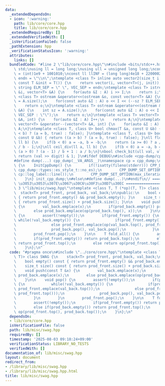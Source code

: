 ```yaml
---
data:
  _extendedDependsOn:
  - icon: ':warning:'
    path: lib/core/core.hpp
    title: lib/core/core.hpp
  _extendedRequiredBy: []
  _extendedVerifiedWith: []
  _isVerificationFailed: false
  _pathExtension: hpp
  _verificationStatusIcon: ':warning:'
  attributes:
    links: []
  bundledCode: "#line 2 \"lib/core/core.hpp\"\n#include <bits/stdc++.h>\nusing namespace\
    \ std;\nusing ll = long long;\nusing ull = unsigned long long;\nconst int INF\
    \ = (int)1e9 + 1001010;\nconst ll llINF = (long long)4e18 + 22000020;\nconst string\
    \ endn = \"\\n\";\ntemplate <class T> inline auto vector2(size_t i, size_t j,\
    \ const T &init = T()) {\n    return vector(i, vector<T>(j, init));\n}\nconst\
    \ string ELM_SEP = \" \", VEC_SEP = endn;\ntemplate <class T> istream &operator>>(istream\
    \ &i, vector<T> &A) {\n    for(auto &I : A) i >> I;\n    return i;\n}\ntemplate\
    \ <class T> ostream &operator<<(ostream &o, const vector<T> &A) {\n    int sz\
    \ = A.size();\n    for(const auto &I : A) o << I << (--sz ? ELM_SEP : \"\");\n\
    \    return o;\n}\ntemplate <class T> ostream &operator<<(ostream &o, const vector<vector<T>>\
    \ &A) {\n    int sz = A.size();\n    for(const auto &I : A) o << I << (--sz ?\
    \ VEC_SEP : \"\");\n    return o;\n}\ntemplate <class T> vector<T> &operator++(vector<T>\
    \ &A, int) {\n    for(auto &I : A) I++;\n    return A;\n}\ntemplate <class T>\
    \ vector<T> &operator--(vector<T> &A, int) {\n    for(auto &I : A) I--;\n    return\
    \ A;\n}\ntemplate <class T, class U> bool chmax(T &a, const U &b) { return ((a\
    \ < b) ? (a = b, true) : false); }\ntemplate <class T, class U> bool chmin(T &a,\
    \ const U &b) { return ((a > b) ? (a = b, true) : false); }\nll floor_div(ll a,\
    \ ll b) {\n    if(b < 0) a = -a, b = -b;\n    return (a >= 0) ? a / b : (a + 1)\
    \ / b - 1;\n}\nll ceil_div(ll a, ll b) {\n    if(b < 0) a = -a, b = -b;\n    return\
    \ (a > 0) ? (a - 1) / b + 1 : a / b;\n}\nbool check_bit(ull val, ull digit) {\
    \ return (val >> digit) & 1; }\n#ifdef DEBUG\n#include <cpp-dump/cpp-dump.hpp>\n\
    #define dump(...) cpp_dump(__VA_ARGS__)\nnamespace cp = cpp_dump;\nstruct InitCppDump\
    \ {\n    InitCppDump() {\n        if(!isatty(fileno(stderr))) CPP_DUMP_SET_OPTION(es_style,\
    \ cpp_dump::types::es_style_t::no_es);\n        CPP_DUMP_SET_OPTION(log_label_func,\
    \ cp::log_label::line());\n        CPP_DUMP_SET_OPTION(max_iteration_count, 30);\n\
    \    }\n} init_cpp_dump;\n#else\n#define dump(...)\n#endif\n// ====================\
    \ \u3053\u3053\u307E\u3067\u30C6\u30F3\u30D7\u30EC ====================\n#line\
    \ 3 \"lib/misc/swag.hpp\"\ntemplate <class T, T (*op)(T, T)> class SWAG {\n  \
    \  stack<T> prod_front, prod_back, val_back;\n\npublic:\n    bool empty() const\
    \ { return prod_front.empty() && prod_back.empty(); }\n    size_t size() const\
    \ { return prod_front.size() + prod_back.size(); }\n\n    void push(const T &x)\
    \ {\n        val_back.emplace(x);\n        if(prod_back.empty()) prod_back.emplace(x);\n\
    \        else prod_back.emplace(op(prod_back.top(), x));\n    }\n\n    void pop()\
    \ {\n        assert(!empty());\n        if(prod_front.empty()) {\n           \
    \ while(!val_back.empty()) {\n                if(prod_front.empty()) prod_front.emplace(val_back.top());\n\
    \                else prod_front.emplace(op(val_back.top(), prod_front.top()));\n\
    \                prod_back.pop(), val_back.pop();\n            }\n        }\n\
    \        prod_front.pop();\n    }\n\n    T fold_all() {\n        assert(!empty());\n\
    \        if(prod_front.empty()) return prod_back.top();\n        else if(prod_back.empty())\
    \ return prod_front.top();\n        else return op(prod_front.top(), prod_back.top());\n\
    \    }\n};\n"
  code: "#pragma once\n#include \"../core/core.hpp\"\ntemplate <class T, T (*op)(T,\
    \ T)> class SWAG {\n    stack<T> prod_front, prod_back, val_back;\n\npublic:\n\
    \    bool empty() const { return prod_front.empty() && prod_back.empty(); }\n\
    \    size_t size() const { return prod_front.size() + prod_back.size(); }\n\n\
    \    void push(const T &x) {\n        val_back.emplace(x);\n        if(prod_back.empty())\
    \ prod_back.emplace(x);\n        else prod_back.emplace(op(prod_back.top(), x));\n\
    \    }\n\n    void pop() {\n        assert(!empty());\n        if(prod_front.empty())\
    \ {\n            while(!val_back.empty()) {\n                if(prod_front.empty())\
    \ prod_front.emplace(val_back.top());\n                else prod_front.emplace(op(val_back.top(),\
    \ prod_front.top()));\n                prod_back.pop(), val_back.pop();\n    \
    \        }\n        }\n        prod_front.pop();\n    }\n\n    T fold_all() {\n\
    \        assert(!empty());\n        if(prod_front.empty()) return prod_back.top();\n\
    \        else if(prod_back.empty()) return prod_front.top();\n        else return\
    \ op(prod_front.top(), prod_back.top());\n    }\n};\n"
  dependsOn:
  - lib/core/core.hpp
  isVerificationFile: false
  path: lib/misc/swag.hpp
  requiredBy: []
  timestamp: '2025-08-03 09:18:24+09:00'
  verificationStatus: LIBRARY_NO_TESTS
  verifiedWith: []
documentation_of: lib/misc/swag.hpp
layout: document
redirect_from:
- /library/lib/misc/swag.hpp
- /library/lib/misc/swag.hpp.html
title: lib/misc/swag.hpp
---
```

